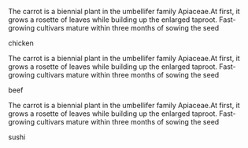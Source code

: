 <html>
<head>
<link rel="stylesheet" href="style.css">
</head>
<body>
<div class="col-lg-3 col-md-6">
<div class="box">
<p class="content">The carrot is a biennial plant in the umbellifer family Apiaceae.At first, it grows a rosette of leaves while building up the enlarged taproot. Fast-growing cultivars mature within three months  of sowing the seed </p>
</div></div>
<div class="position">
<div id="box">
<p>chicken</p>
</div>
</div>



<div class="col-lg-3 col-md-6">
<div class="box">
<p class="content">The carrot is a biennial plant in the umbellifer family Apiaceae.At first, it grows a rosette of leaves while building up the enlarged taproot. Fast-growing cultivars mature within three months  of sowing the seed </p>
</div></div>
<div class="position">
<div id="box">
<p>beef</p>
</div>
</div>



<div class="col-lg-3 col-md-6">
<div class="box">
<p class="content">The carrot is a biennial plant in the umbellifer family Apiaceae.At first, it grows a rosette of leaves while building up the enlarged taproot. Fast-growing cultivars mature within three months  of sowing the seed </p>
</div></div>
<div class="position">
<div id="box">
<p>sushi</p>
</div>
</div>



</body>
</html>
